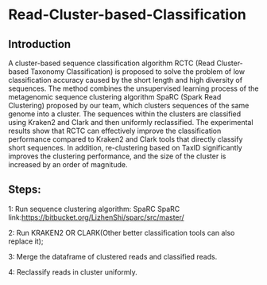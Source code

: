 # Read-Cluster-based-Classification

## Introduction
A cluster-based sequence classification algorithm RCTC (Read Cluster-based Taxonomy Classification) is proposed to solve the problem of low classification accuracy caused by the short length and high diversity of sequences. The method combines the unsupervised learning process of the metagenomic sequence clustering algorithm SpaRC (Spark Read Clustering) proposed by our team, which clusters sequences of the same genome into a cluster. The sequences within the clusters are classified using Kraken2 and Clark and then uniformly reclassified. The experimental results show that RCTC can effectively improve the classification performance compared to Kraken2 and Clark tools that directly classify short sequences. In addition, re-clustering based on TaxID significantly improves the clustering performance, and the size of the cluster is increased by an order of magnitude.


## Steps:

1: Run sequence clustering algorithm: SpaRC 
SpaRC link:https://bitbucket.org/LizhenShi/sparc/src/master/

2: Run KRAKEN2 OR CLARK(Other better classification tools can also replace it); 


3: Merge the dataframe of clustered reads and classified reads.


4: Reclassify reads in cluster uniformly.



